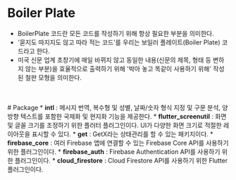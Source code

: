 # Boiler Plate
* BoilerPlate 코드란 모든 코드를 작성하기 위해 항상 필요한 부분을 의미한다.
* '묻지도 따지지도 않고 따라 적는 코드'를 우리는 보일러 플레이트(Boiler Plate) 코드라고 한다.
* 미국 신문 업계 초창기에 매일 바뀌지 않고 동일한 내용(신문의 제목, 형태 등 변하지 않는 부분)을 효율적으로 출력하기 위해 '박아 놓고 똑같이 사용하기 위해' 작성된 철판 모형을 의미한다.
<br>
<br>
# Package
* <b>intl</b> : 메시지 번역, 복수형 및 성별, 날짜/숫자 형식 지정 및 구문 분석, 양방향 텍스트를 포함한 국제화 및 현지화 기능을 제공한다.
* <b>flutter_screenutil</b> : 화면 및 글꼴 크기를 조정하기 위한 플러터 플러그인이다. UI가 다양한 화면 크기로 적절한 레이아웃을 표시할 수 있다.
* <b>get</b> : GetX라는 상태관리를 할 수 있는 패키지이다.
* <b>firebase_core</b> : 여러 Firebase 앱에 연결할 수 있는 Firebase Core API를 사용하기 위한 플러그인이다.
* <b>firebase_auth</b> : Firebase Authentication API를 사용하기 위한 플러그인이다.
* <b>cloud_firestore</b> : Cloud Firestore API를 사용하기 위한 Flutter 플러그인이다.